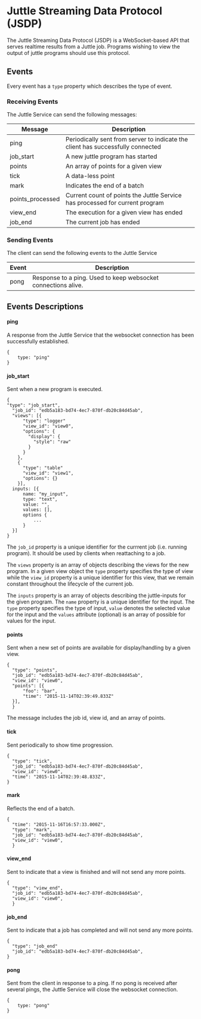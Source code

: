 # Juttle Streaming Data Protocol (JSDP)

The Juttle Streaming Data Protocol (JSDP) is a WebSocket-based API that serves realtime results from a Juttle job. Programs wishing to view the output of juttle programs should use this protocol.

## Events

Every event has a `type` property which describes the type of event.

### Receiving Events

The Juttle Service can send the following messages:

| Message | Description
|-------|------------
| ping | Periodically sent from server to indicate the client has successfully connected
| job_start | A new juttle program has started
| points | An array of points for a given view
| tick | A data-less point
| mark | Indicates the end of a batch
| points_processed | Current count of points the Juttle Service has processed for current program
| view_end | The execution for a given view has ended
| job_end | The current job has ended

### Sending Events

The client can send the following events to the Juttle Service

| Event | Description
|-------|------------
| pong | Response to a ping. Used to keep websocket connections alive.

## Events Descriptions

#### ping

A response from the Juttle Service that the websocket connection has been successfully established.

```
{
    type: "ping"
}
```

#### job_start

Sent when a new program is executed.

```
{
"type": "job_start",
  "job_id": "edb5a183-bd74-4ec7-870f-db20c84d45ab",
  "views": [{
      "type": "logger"
      "view_id": "view0",
      "options": {
        "display": {
          "style": "raw"
        }
      }
    },
    {
      "type": "table"
      "view_id": "view1",
      "options": {}
    }],
  inputs: [{
      name: "my_input",
      type: "text",
      value: "",
      values: [],
      options {
          ...
      }
  }]
}
```

The `job_id` property is a unique identifier for the currrent job (i.e. running program). It should be used by clients when reattaching to a job.

The `views` property is an array of objects describing the views for the new program. In a given view object the `type` property specifies the type of view while the `view_id` property is a unique identifier for this view, that we remain constant throughout the lifecycle of the current job.

The `inputs` property is an array of objects describing the juttle-inputs for the given program. The `name` property is a unique identifier for the input. The `type` property specifies the type of input, `value` denotes the selected value for the input and the `values` attribute (optional) is an array of possible for values for the input.

#### points

Sent when a new set of points are available for display/handling by a given view.

```
{
  "type": "points",
  "job_id": "edb5a183-bd74-4ec7-870f-db20c84d45ab",
  "view_id": "view0",
  "points": [{
      "foo": "bar",
      "time": "2015-11-14T02:39:49.833Z"
  }],
  }
```

The message includes the job id, view id, and an array of points.

#### tick

Sent periodically to show time progression.
```
{
  "type": "tick",
  "job_id": "edb5a183-bd74-4ec7-870f-db20c84d45ab",
  "view_id": "view0",
  "time": "2015-11-14T02:39:48.833Z",
}
```

#### mark

Reflects the end of a batch.

```
{
  "time": "2015-11-16T16:57:33.000Z",
  "type": "mark",
  "job_id": "edb5a183-bd74-4ec7-870f-db20c84d45ab",
  "view_id": "view0",
  }
```

#### view_end

Sent to indicate that a view is finished and will not send any more points.

```
{
  "type": "view_end",
  "job_id": "edb5a183-bd74-4ec7-870f-db20c84d45ab",
  "view_id": "view0",
  }
```

#### job_end

Sent to indicate that a job has completed and will not send any more points.
```
{
  "type": "job_end"
  "job_id": "edb5a183-bd74-4ec7-870f-db20c84d45ab",
}
```
#### pong

Sent from the client in response to a ping. If no pong is received
after several pings, the Juttle Service will close the websocket connection.

```
{
    type: "pong"
}
```

